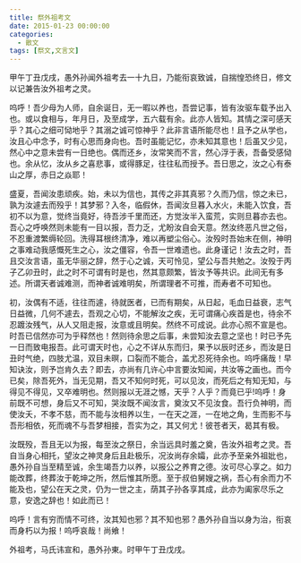 ```yaml
---
title: 祭外祖考文
date: 2015-01-23 00:00:00
categories:
  - 散文
tags: [祭文,文言文]
---
```


甲午丁丑戊戌，愚外孙闻外祖考去一十九日，乃能衔哀致诚，自揣惶恐终日，修文以记兼告汝外祖考之灵。

呜呼！吾少母为人师，自余诞日，无一暇以养也，吾尝记事，皆有汝驱车载予出入也。或以食相与，年月日，及至成学，五六载有余。此亦人皆知。其情之深可感天乎？其心之细可恸地乎？其溺之诚可惊神乎？此非言语所能尽也！且予之从学也，汝且心中念予，时有心思而身向也。吾时虽能记忆，亦未知其意也！后虽又少见，然心中之意未尝有一日绝也。偶而还乡，汝常笑而不言，然心浮于表，吾备受感恸也。余从忆，汝从乡之喜悲事，或得豚足，往往私而授予。吾日思之，汝之心有泰山之厚，赤日之焱耶！

盛夏，吾闻汝患顽疾。始，未以为信也，其传之非其真邪？久而乃信，惊之未已，孰为汝遽去而殁乎！其梦邪？入冬，临假休，吾闻汝旦暮入水火，未能入饮食，吾初不以为意，觉终当竟好，待吾涉千里而还，方觉汝半入蛮荒，实则旦暮亦去也。吾心之呼唤然则未能有一目以报，吾力乏，尤盼汝自会天意。然汝终恶凡世之俗，不忍重渡繁缛轮回。洗得耳根终清净，难以再塑尘俗心。汝殁时吾始末在侧，神明之事难动我感慨死生之心，汝之僵容，令吾一世难遗也。此身谨记！汝去之时，吾且交汝言语，虽无华丽之辞，然于心之诚，天可怜见，望公与吾共勉之。汝殁于丙子乙卯丑时，此之时不可谓有时是也，然其意颇繁，皆汝予等共识。此间无有多述。所谓天者诚难测，而神者诚难明矣，所谓理者不可推，而寿者不可知也。

初，汝偶有不适，往往而遽，待就医者，已而有期矣，从日起，毛血日益衰，志气日益微，几何不遽去，吾观之心切，不能解汝之疾，无可谓痛心疾首是也，待余不忍踱汝残气，从人又阻走报，汝意或且明矣。然终不可成说。此亦心照不宣是也。时吾已信然亦可为乎释然也！然则待余思之后事，未尝知汝去意之坚也！时已予先一日而致电报吾。此可谓天时也，心之不详从东而归，果予以辰时还乡，而汝是日丑时气绝，四肢尤温，双目未暝，口裂而不能合，盖尤忍死待余也。呜呼痛哉！早知诀汝，则予岂肯久去？即去，亦尚有几许心中言要汝知闻，共汝等之画也。而今已矣，除吾死外，当无见期，吾又不知何时死，可以见汝，而死后之有知无知，与得见不得见，又卒难明也。然则报以无涯之憾，天乎？人乎？而竟已乎!呜呼！身前既不可想，身后又不可知，哭汝既不闻汝言，奠汝又不见汝食。吾行负神明，而使汝夭，不孝不慈，而不能与汝相养以生，一在天之涯，一在地之角，生而影不与吾形相依，死而魂不与吾梦相接，吾实为之，其又何尤！彼苍者天，曷其有极。

汝既殁，吾且无以为报，每至汝之祭日，余当远具时羞之奠，告汝外祖考之灵。吾自当身心相托，望汝之神灵身后且赴极乐，况汝尚存余孀，此亦予至亲外祖妣也，愚外孙自当至精至诚，余生竭吾力以养，以报公之养育之德。汝可尽心享之。如力能改葬，终葬汝于乾坤之所，然后惟其所愿。至于叔伯舅嫂之祸，吾心有余而力不能及也，望公在天之灵，仍为一世之主，荫其子孙各享其成，此亦为阖家尽乐之意，安逸之辞也！如此而已！

呜呼！言有穷而情不可终，汝其知也邪？其不知也邪？愚外孙自当以身为治，衔哀而身朽以为报！呜呼哀哉！尚飨！

外祖考，马氏讳宣和，愚外孙東。时甲午丁丑戊戌。